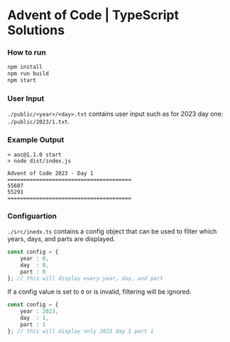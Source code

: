# Advent of Code | TypeScript Solutions

### How to run

```bash
npm install
npm run build
npm start
```

### User Input
`./public/<year>/<day>.txt` contains user input such as for 2023 day one: `./public/2023/1.txt`.

### Example Output
```
> aoc@1.1.0 start 
> node dist/index.js

Advent of Code 2023 - Day 1
=======================================
55607                                  
55291                                  
=======================================
```

### Configuartion
`./src/inedx.ts` contains a config object that can be used to filter which years, days, and parts are displayed.
```typescript
const config = {
    year : 0,
    day  : 0,
    part : 0
}; // this will display every year, day, and part
```

If a config value is set to `0` or is invalid, filtering will be ignored.  

```typescript
const config = {
    year : 2023,
    day  : 1,
    part : 1
}; // this will display only 2023 day 1 part 1
```



